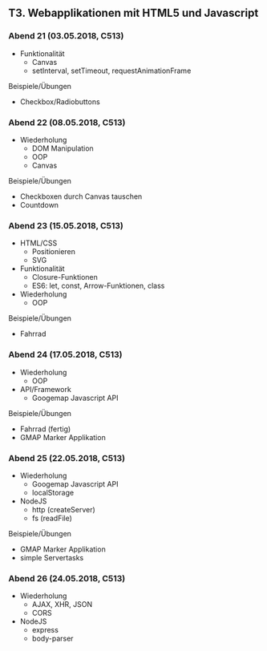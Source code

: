 ## T3. Webapplikationen mit HTML5 und Javascript
### Abend 21 (03.05.2018, C513)
- Funktionalität
  * Canvas
  * setInterval, setTimeout, requestAnimationFrame

Beispiele/Übungen
- Checkbox/Radiobuttons

### Abend 22 (08.05.2018, C513)
- Wiederholung
  * DOM Manipulation
  * OOP
  * Canvas

Beispiele/Übungen
- Checkboxen durch Canvas tauschen
- Countdown

### Abend 23 (15.05.2018, C513)
- HTML/CSS
  * Positionieren
  * SVG
- Funktionalität
  * Closure-Funktionen
  * ES6: let, const, Arrow-Funktionen, class
- Wiederholung
  * OOP

Beispiele/Übungen
- Fahrrad

### Abend 24 (17.05.2018, C513)
- Wiederholung
  * OOP
- API/Framework
  * Googemap Javascript API

Beispiele/Übungen
- Fahrrad (fertig)
- GMAP Marker Applikation

### Abend 25 (22.05.2018, C513)
- Wiederholung
  * Googemap Javascript API
  * localStorage
- NodeJS
  * http (createServer)
  * fs (readFile)

Beispiele/Übungen
- GMAP Marker Applikation
- simple Servertasks

### Abend 26 (24.05.2018, C513)
- Wiederholung
  * AJAX, XHR, JSON
  * CORS
- NodeJS
  * express
  * body-parser
